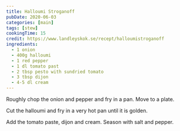 ```yaml
---
title: Halloumi Stroganoff
pubDate: 2020-06-03
categories: [main]
tags: [stew]
cookingTime: 15
credit: https://www.landleyskok.se/recept/halloumistroganoff
ingredients:
  - 1 onion
  - 400g halloumi
  - 1 red pepper
  - 1 dl tomato past
  - 2 tbsp pesto with sundried tomato
  - 3 tbsp dijon
  - 4-5 dl cream
---
```


Roughly chop the onion and pepper and fry in a pan. Move to a plate.

Cut the halloumi and fry in a very hot pan until it is golden.

Add the tomato paste, dijon and cream. Season with salt and pepper.
